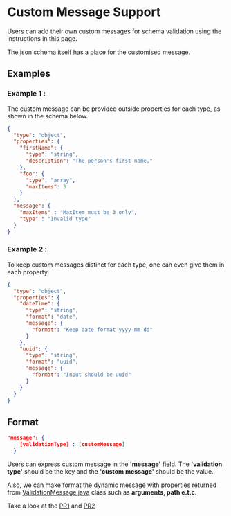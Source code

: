 # Custom Message Support
Users can add their own custom messages for schema validation using the instructions in this page.

The json schema itself has a place for the customised message.

## Examples
### Example 1 :
The custom message can be provided outside properties for each type, as shown in the schema below.
````json
{
  "type": "object",
  "properties": {
    "firstName": {
      "type": "string",
      "description": "The person's first name."
    },
    "foo": {
      "type": "array",
      "maxItems": 3
    }
  },
  "message": {
    "maxItems" : "MaxItem must be 3 only",
    "type" : "Invalid type"
  }
}
````
### Example 2 :
To keep custom messages distinct for each type, one can even give them in each property.
````json
{
  "type": "object",
  "properties": {
    "dateTime": {
      "type": "string",
      "format": "date",
      "message": {
        "format": "Keep date format yyyy-mm-dd"
      }
    },
    "uuid": {
      "type": "string",
      "format": "uuid",
      "message": {
        "format": "Input should be uuid"
      }
    }
  }
}
````

## Format
````json
"message": {
    [validationType] : [customMessage]
  }
````
Users can express custom message in the **'message'** field. 
The **'validation type'** should be the key and the **'custom message'** should be the value.

Also, we can make format the dynamic message with properties returned from [ValidationMessage.java](https://github.com/networknt/json-schema-validator/blob/master/src/main/java/com/networknt/schema/ValidationMessage.java) class such as **arguments, path e.t.c.**



Take a look at the [PR1](https://github.com/networknt/json-schema-validator/pull/438) and [PR2](https://github.com/networknt/json-schema-validator/pull/632)
